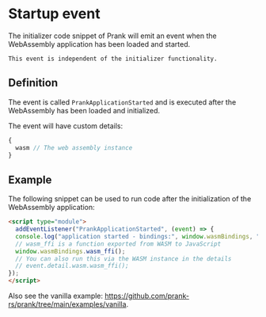 # Startup event

The initializer code snippet of Prank will emit an event when the WebAssembly application has been loaded and started.

```admonish note
This event is independent of the initializer functionality.
```

## Definition

The event is called `PrankApplicationStarted` and is executed after the WebAssembly has been loaded and initialized.

The event will have custom details:

```javascript
{
  wasm // The web assembly instance
}
```

## Example

The following snippet can be used to run code after the initialization of the WebAssembly application:

```html
<script type="module">
  addEventListener("PrankApplicationStarted", (event) => {
  console.log("application started - bindings:", window.wasmBindings, "WASM:", event.detail.wasm);
  // wasm_ffi is a function exported from WASM to JavaScript
  window.wasmBindings.wasm_ffi();
  // You can also run this via the WASM instance in the details
  // event.detail.wasm.wasm_ffi();
});
</script>
```

Also see the vanilla example: <https://github.com/prank-rs/prank/tree/main/examples/vanilla>.
